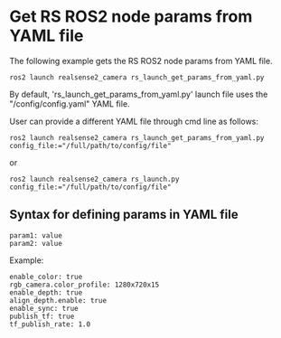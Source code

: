 # Get RS ROS2 node params from YAML file
The following example gets the RS ROS2 node params from YAML file.
```
ros2 launch realsense2_camera rs_launch_get_params_from_yaml.py
```

By default, 'rs_launch_get_params_from_yaml.py' launch file uses the "/config/config.yaml" YAML file.

User can provide a different YAML file through cmd line as follows:
```
ros2 launch realsense2_camera rs_launch_get_params_from_yaml.py config_file:="/full/path/to/config/file"
```
or
```
ros2 launch realsense2_camera rs_launch.py config_file:="/full/path/to/config/file"
```

## Syntax for defining params in YAML file
```
param1: value
param2: value
```

Example:
```
enable_color: true
rgb_camera.color_profile: 1280x720x15
enable_depth: true
align_depth.enable: true
enable_sync: true
publish_tf: true
tf_publish_rate: 1.0
```